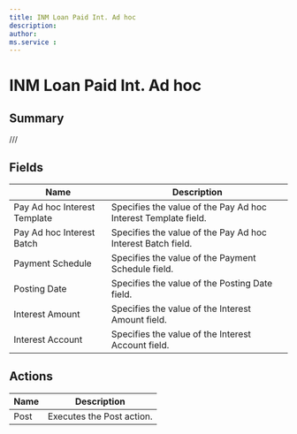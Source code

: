 ```yaml
---
title: INM Loan Paid Int. Ad hoc
description: 
author: 
ms.service : 
---
```


# INM Loan Paid Int. Ad hoc

## Summary

///

## Fields
<!-- You need to leave a space betwenn | your text and | -->

| Name | Description |
| ---- | ---- |
| Pay Ad hoc Interest Template | Specifies the value of the Pay Ad hoc Interest Template field. |
| Pay Ad hoc Interest Batch | Specifies the value of the Pay Ad hoc Interest Batch field. |
| Payment Schedule | Specifies the value of the Payment Schedule field. |
| Posting Date | Specifies the value of the Posting Date field. |
| Interest Amount | Specifies the value of the Interest Amount field. |
| Interest Account | Specifies the value of the Interest Account field. |

## Actions

| Name | Description |
| ---- | ---- |
| Post | Executes the Post action. |
